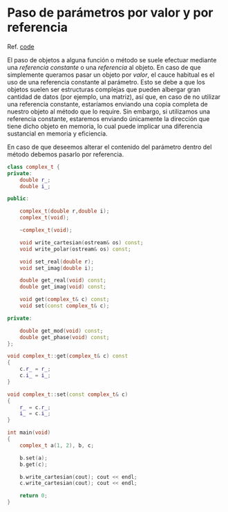 # Paso de parámetros por valor y por referencia

Ref. [code](https://github.com/RieraULL/AED-ULL/blob/master/code/code5.cpp)

El paso de objetos a alguna función o método se suele efectuar mediante una _referencia constante_ o una _referencia_ al objeto. En caso de que simplemente queramos pasar un objeto por _valor_, el cauce habitual es el uso de una referencia constante al parámetro. Esto se debe a que los objetos suelen ser estructuras complejas que pueden albergar gran cantidad de datos \(por ejemplo, una matriz\), así que, en caso de no utilizar una referencia constante, estaríamos enviando una copia completa de nuestro objeto al método que lo require. Sin embargo, si utilizamos una referencia constante, estaremos enviando únicamente la dirección que tiene dicho objeto en memoria, lo cual puede implicar una diferencia sustancial en memoria y eficiencia.

En caso de que deseemos alterar el contenido del parámetro dentro del método debemos pasarlo por referencia.

```cpp
class complex_t {
private:
    double r_;
    double i_;

public:

    complex_t(double r,double i);
    complex_t(void);

    ~complex_t(void);

    void write_cartesian(ostream& os) const;
    void write_polar(ostream& os) const;

    void set_real(double r);
    void set_imag(double i);

    double get_real(void) const;
    double get_imag(void) const;

    void get(complex_t& c) const;
    void set(const complex_t& c);

private:

    double get_mod(void) const;
    double get_phase(void) const;
};
```

```cpp
void complex_t::get(complex_t& c) const
{
    c.r_ = r_;
    c.i_ = i_;
}

void complex_t::set(const complex_t& c)
{
    r_ = c.r_;
    i_ = c.i_;
}
```


```cpp
int main(void)
{
    complex_t a(1, 2), b, c;

    b.set(a);
    b.get(c);

    b.write_cartesian(cout); cout << endl;
    c.write_cartesian(cout); cout << endl;

    return 0;
}
```



